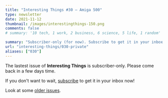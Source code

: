 ```yaml
---
title: "Interesting Things #30 — Amiga 500"
type: newsletter
date: 2021-11-12
thumbnail: /images/interestingthings-150.png
comments: false
# summary: '10 tech, 1 work, 2 business, 6 science, 5 life, 1 random'

summary: "Subscriber-only (for now). Subscribe to get it in your inbox now!"
url: "interesting-things/030-private"
aliases: ["030"]
---
```


The lastest issue of **Interesting Things** is subscriber-only. Please come back in a few days time.

If you don't want to wait, [subscribe](/newsletter) to get it in your inbox now!

Look at some [older issues](/interesting-things).
